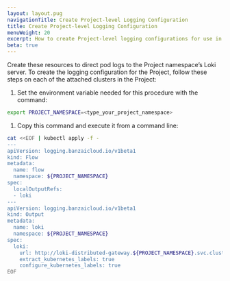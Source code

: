 ```yaml
---
layout: layout.pug
navigationTitle: Create Project-level Logging Configuration
title: Create Project-level Logging Configuration
menuWeight: 20
excerpt: How to create Project-level logging configurations for use in multi-tenant logging
beta: true
---
```


<!-- markdownlint-disable MD030 -->

Create these resources to direct pod logs to the Project namespace’s Loki server. To create the logging configuration for the Project, follow these steps on each of the attached clusters in the Project:

1.  Set the environment variable needed for this procedure with the command:

   ``` bash
   export PROJECT_NAMESPACE=<type_your_project_namespace>
   ```

1.  Copy this command and execute it from a command line:

   ``` bash
   cat <<EOF | kubectl apply -f -
   ---
   apiVersion: logging.banzaicloud.io/v1beta1
   kind: Flow
   metadata:
     name: flow
     namespace: ${PROJECT_NAMESPACE}
   spec:
     localOutputRefs:
     - loki
   ---
   apiVersion: logging.banzaicloud.io/v1beta1
   kind: Output
   metadata:
     name: loki
     namespace: ${PROJECT_NAMESPACE}
   spec:
     loki:
       url: http://loki-distributed-gateway.${PROJECT_NAMESPACE}.svc.cluster.local:80
       extract_kubernetes_labels: true
       configure_kubernetes_labels: true
   EOF
   ```
